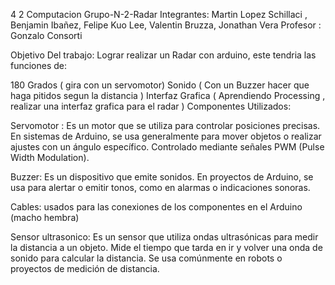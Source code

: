 4 2 Computacion Grupo-N-2-Radar Integrantes: Martin Lopez Schillaci , Benjamin Ibañez, Felipe Kuo Lee, Valentin Bruzza, Jonathan Vera Profesor : Gonzalo Consorti 

Objetivo Del trabajo: Lograr realizar un Radar con arduino, este tendria las funciones de:

180 Grados ( gira con un servomotor)
Sonido ( Con un Buzzer hacer que haga pitidos segun la distancia )
Interfaz Grafica ( Aprendiendo Processing , realizar una interfaz grafica para el radar )
Componentes Utilizados:

Servomotor : Es un motor que se utiliza para controlar posiciones precisas. En sistemas de Arduino, se usa generalmente para mover objetos o realizar ajustes con un ángulo específico. Controlado mediante señales PWM (Pulse Width Modulation).

Buzzer: Es un dispositivo que emite sonidos. En proyectos de Arduino, se usa para alertar o emitir tonos, como en alarmas o indicaciones sonoras.

Cables: usados para las conexiones de los componentes en el Arduino (macho hembra)

Sensor ultrasonico: Es un sensor que utiliza ondas ultrasónicas para medir la distancia a un objeto. Mide el tiempo que tarda en ir y volver una onda de sonido para calcular la distancia. Se usa comúnmente en robots o proyectos de medición de distancia.
